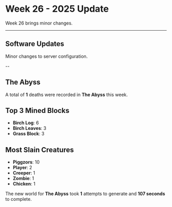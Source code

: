 # Week 26 - 2025 Update

Week 26 brings minor changes.

---

## Software Updates

Minor changes to server configuration.


--
## The Abyss

A total of **1** deaths were recorded in **The Abyss** this week.
 
## Top 3 Mined Blocks
- **Birch Log**: 6
- **Birch Leaves**: 3
- **Grass Block**: 3
 
## Most Slain Creatures
- **Piggzors**: 10
- **Player**: 2
- **Creeper**: 1
- **Zombie**: 1
- **Chicken**: 1
 
The new world for **The Abyss** took **1** attempts to generate and **107 seconds** to complete.
 
